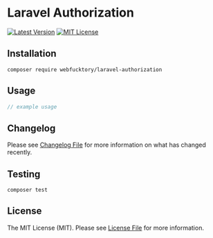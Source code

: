 # Laravel Authorization

[![Latest Version](http://img.shields.io/packagist/v/webfucktory/laravel-authorization.svg?label=Release&style=for-the-badge)](https://packagist.org/packages/webfucktory/laravel-authorization)
[![MIT License](https://img.shields.io/github/license/webfucktory/laravel-authorization.svg?label=License&color=blue&style=for-the-badge)](https://github.com/webfucktory/laravel-authorization/blob/master/LICENSE.md)

## Installation

```shell
composer require webfucktory/laravel-authorization
```

## Usage

```php
// example usage
```

## Changelog

Please see [Changelog File](CHANGELOG.md) for more information on what has changed recently.

## Testing

```shell
composer test
```

## License

The MIT License (MIT). Please see [License File](LICENSE.md) for more information.
